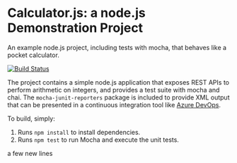 Calculator.js: a node.js Demonstration Project
==============================================
An example node.js project, including tests with mocha, that behaves like
a pocket calculator.

[![Build Status](https://dev.azure.com/simonliuaz400/Integrating%20External%20Source%20Control%20with%20Azure%20Pipelines/_apis/build/status/simonliuaz400.calculator?branchName=refs%2Fpull%2F3%2Fmerge)](https://dev.azure.com/simonliuaz400/Integrating%20External%20Source%20Control%20with%20Azure%20Pipelines/_build/latest?definitionId=11&branchName=refs%2Fpull%2F3%2Fmerge)

The project contains a simple node.js application that exposes REST APIs
to perform arithmetic on integers, and provides a test suite with mocha
and chai.  The `mocha-junit-reporters` package is included to provide XML
output that can be presented in a continuous integration tool like
[Azure DevOps](https://azure.com/devops).

To build, simply:

1. Runs `npm install` to install dependencies.
2. Runs `npm test` to run Mocha and execute the unit tests.

a few new lines
